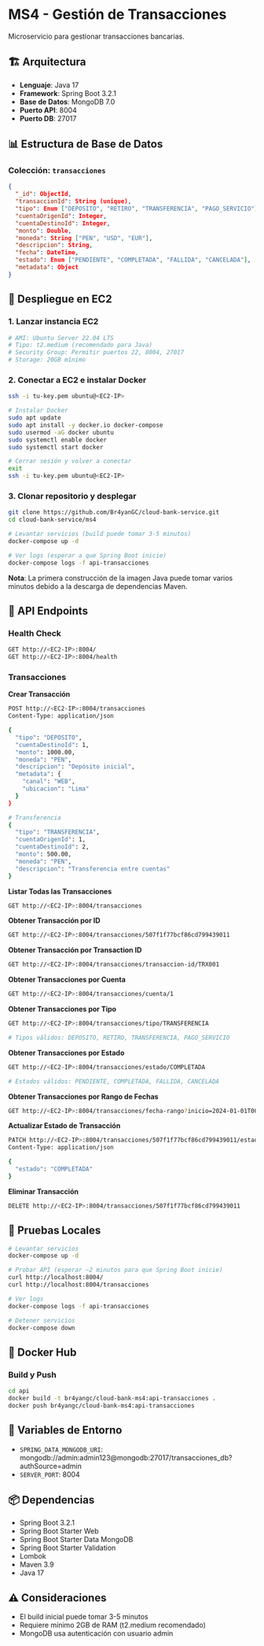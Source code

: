# MS4 - Gestión de Transacciones

Microservicio para gestionar transacciones bancarias.

## 🏗️ Arquitectura

- **Lenguaje**: Java 17
- **Framework**: Spring Boot 3.2.1
- **Base de Datos**: MongoDB 7.0
- **Puerto API**: 8004
- **Puerto DB**: 27017

## 📊 Estructura de Base de Datos

### Colección: `transacciones`
```json
{
  "_id": ObjectId,
  "transaccionId": String (unique),
  "tipo": Enum ["DEPOSITO", "RETIRO", "TRANSFERENCIA", "PAGO_SERVICIO"],
  "cuentaOrigenId": Integer,
  "cuentaDestinoId": Integer,
  "monto": Double,
  "moneda": String ["PEN", "USD", "EUR"],
  "descripcion": String,
  "fecha": DateTime,
  "estado": Enum ["PENDIENTE", "COMPLETADA", "FALLIDA", "CANCELADA"],
  "metadata": Object
}
```

## 🚀 Despliegue en EC2

### 1. Lanzar instancia EC2
```bash
# AMI: Ubuntu Server 22.04 LTS
# Tipo: t2.medium (recomendado para Java)
# Security Group: Permitir puertos 22, 8004, 27017
# Storage: 20GB mínimo
```

### 2. Conectar a EC2 e instalar Docker
```bash
ssh -i tu-key.pem ubuntu@<EC2-IP>

# Instalar Docker
sudo apt update
sudo apt install -y docker.io docker-compose
sudo usermod -aG docker ubuntu
sudo systemctl enable docker
sudo systemctl start docker

# Cerrar sesión y volver a conectar
exit
ssh -i tu-key.pem ubuntu@<EC2-IP>
```

### 3. Clonar repositorio y desplegar
```bash
git clone https://github.com/Br4yanGC/cloud-bank-service.git
cd cloud-bank-service/ms4

# Levantar servicios (build puede tomar 3-5 minutos)
docker-compose up -d

# Ver logs (esperar a que Spring Boot inicie)
docker-compose logs -f api-transacciones
```

**Nota**: La primera construcción de la imagen Java puede tomar varios minutos debido a la descarga de dependencias Maven.

## 📝 API Endpoints

### Health Check
```bash
GET http://<EC2-IP>:8004/
GET http://<EC2-IP>:8004/health
```

### Transacciones

**Crear Transacción**
```bash
POST http://<EC2-IP>:8004/transacciones
Content-Type: application/json

{
  "tipo": "DEPOSITO",
  "cuentaDestinoId": 1,
  "monto": 1000.00,
  "moneda": "PEN",
  "descripcion": "Depósito inicial",
  "metadata": {
    "canal": "WEB",
    "ubicacion": "Lima"
  }
}

# Transferencia
{
  "tipo": "TRANSFERENCIA",
  "cuentaOrigenId": 1,
  "cuentaDestinoId": 2,
  "monto": 500.00,
  "moneda": "PEN",
  "descripcion": "Transferencia entre cuentas"
}
```

**Listar Todas las Transacciones**
```bash
GET http://<EC2-IP>:8004/transacciones
```

**Obtener Transacción por ID**
```bash
GET http://<EC2-IP>:8004/transacciones/507f1f77bcf86cd799439011
```

**Obtener Transacción por Transaction ID**
```bash
GET http://<EC2-IP>:8004/transacciones/transaccion-id/TRX001
```

**Obtener Transacciones por Cuenta**
```bash
GET http://<EC2-IP>:8004/transacciones/cuenta/1
```

**Obtener Transacciones por Tipo**
```bash
GET http://<EC2-IP>:8004/transacciones/tipo/TRANSFERENCIA

# Tipos válidos: DEPOSITO, RETIRO, TRANSFERENCIA, PAGO_SERVICIO
```

**Obtener Transacciones por Estado**
```bash
GET http://<EC2-IP>:8004/transacciones/estado/COMPLETADA

# Estados válidos: PENDIENTE, COMPLETADA, FALLIDA, CANCELADA
```

**Obtener Transacciones por Rango de Fechas**
```bash
GET http://<EC2-IP>:8004/transacciones/fecha-rango?inicio=2024-01-01T00:00:00&fin=2024-12-31T23:59:59
```

**Actualizar Estado de Transacción**
```bash
PATCH http://<EC2-IP>:8004/transacciones/507f1f77bcf86cd799439011/estado
Content-Type: application/json

{
  "estado": "COMPLETADA"
}
```

**Eliminar Transacción**
```bash
DELETE http://<EC2-IP>:8004/transacciones/507f1f77bcf86cd799439011
```

## 🧪 Pruebas Locales

```bash
# Levantar servicios
docker-compose up -d

# Probar API (esperar ~2 minutos para que Spring Boot inicie)
curl http://localhost:8004/
curl http://localhost:8004/transacciones

# Ver logs
docker-compose logs -f api-transacciones

# Detener servicios
docker-compose down
```

## 🐳 Docker Hub

### Build y Push
```bash
cd api
docker build -t br4yangc/cloud-bank-ms4:api-transacciones .
docker push br4yangc/cloud-bank-ms4:api-transacciones
```

## 🔧 Variables de Entorno

- `SPRING_DATA_MONGODB_URI`: mongodb://admin:admin123@mongodb:27017/transacciones_db?authSource=admin
- `SERVER_PORT`: 8004

## 📦 Dependencias

- Spring Boot 3.2.1
- Spring Boot Starter Web
- Spring Boot Starter Data MongoDB
- Spring Boot Starter Validation
- Lombok
- Maven 3.9
- Java 17

## ⚠️ Consideraciones

- El build inicial puede tomar 3-5 minutos
- Requiere mínimo 2GB de RAM (t2.medium recomendado)
- MongoDB usa autenticación con usuario admin
